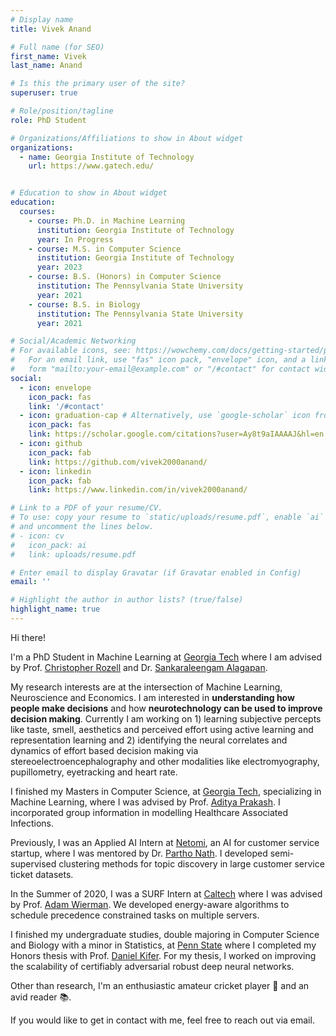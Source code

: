 ```yaml
---
# Display name
title: Vivek Anand

# Full name (for SEO)
first_name: Vivek
last_name: Anand

# Is this the primary user of the site?
superuser: true

# Role/position/tagline
role: PhD Student

# Organizations/Affiliations to show in About widget
organizations:
  - name: Georgia Institute of Technology
    url: https://www.gatech.edu/


# Education to show in About widget
education:
  courses:
    - course: Ph.D. in Machine Learning
      institution: Georgia Institute of Technology
      year: In Progress
    - course: M.S. in Computer Science
      institution: Georgia Institute of Technology
      year: 2023
    - course: B.S. (Honors) in Computer Science
      institution: The Pennsylvania State University
      year: 2021
    - course: B.S. in Biology
      institution: The Pennsylvania State University
      year: 2021

# Social/Academic Networking
# For available icons, see: https://wowchemy.com/docs/getting-started/page-builder/#icons
#   For an email link, use "fas" icon pack, "envelope" icon, and a link in the
#   form "mailto:your-email@example.com" or "/#contact" for contact widget.
social:
  - icon: envelope
    icon_pack: fas
    link: '/#contact'
  - icon: graduation-cap # Alternatively, use `google-scholar` icon from `ai` icon pack
    icon_pack: fas
    link: https://scholar.google.com/citations?user=Ay8t9aIAAAAJ&hl=en
  - icon: github
    icon_pack: fab
    link: https://github.com/vivek2000anand/
  - icon: linkedin
    icon_pack: fab
    link: https://www.linkedin.com/in/vivek2000anand/

# Link to a PDF of your resume/CV.
# To use: copy your resume to `static/uploads/resume.pdf`, enable `ai` icons in `params.yaml`,
# and uncomment the lines below.
# - icon: cv
#   icon_pack: ai
#   link: uploads/resume.pdf

# Enter email to display Gravatar (if Gravatar enabled in Config)
email: ''

# Highlight the author in author lists? (true/false)
highlight_name: true
---
```


Hi there!

I'm a PhD Student in Machine Learning at [Georgia Tech](https://www.gatech.edu/) where I am advised by Prof. [Christopher Rozell](http://siplab.gatech.edu/rozell.html) and Dr. [Sankaraleengam Alagapan](https://www.sankaralagapan.com/).

My research interests are at the intersection of Machine Learning, Neuroscience and Economics. I am interested in **understanding how people make decisions** and how **neurotechnology can be used to improve decision making**. Currently I am working on 1) learning subjective percepts like taste, smell, aesthetics and perceived effort using active learning and representation learning and 2) identifying the neural correlates and dynamics of effort based decision making via stereoelectroencephalography and other modalities like electromyography, pupillometry, eyetracking and heart rate.

I finished my Masters in Computer Science, at [Georgia Tech](https://www.gatech.edu/), specializing in Machine Learning, where I was advised by Prof. [Aditya Prakash](https://faculty.cc.gatech.edu/~badityap/). I incorporated group information in modelling Healthcare Associated Infections.

Previously, I was an Applied AI Intern at [Netomi](https://www.netomi.com/), an AI for customer service startup, where I was mentored by Dr. [Partho Nath](https://www.linkedin.com/in/partho-nath/). I developed semi-supervised clustering methods for topic discovery in large customer service ticket datasets.

In the Summer of 2020, I was a SURF Intern at [Caltech](https://www.caltech.edu/) where I was advised by Prof. [Adam Wierman](https://adamwierman.com/). We developed energy-aware algorithms to schedule precedence constrained tasks on multiple servers.

I finished my undergraduate studies, double majoring in Computer Science and Biology with a minor in Statistics, at [Penn State](https://www.psu.edu/) where I completed my Honors thesis with Prof. [Daniel Kifer](https://www.cse.psu.edu/~duk17/). For my thesis, I worked on improving the scalability of certifiably adversarial robust deep neural networks.

Other than research, I'm an enthusiastic amateur cricket player 🏏 and an avid reader 📚. 

If you would like to get in contact with me, feel free to reach out via email.
